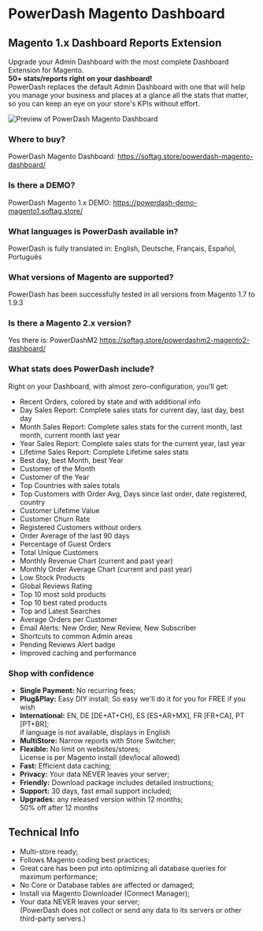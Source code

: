 # PowerDash Magento Dashboard

## Magento 1.x Dashboard Reports Extension

Upgrade your Admin Dashboard with the most complete Dashboard Extension for Magento.  
**50+ stats/reports right on your dashboard!**  
PowerDash replaces the default Admin Dashboard with one that will help you manage your business and places at a glance all the stats that matter, so you can keep an eye on your store's KPIs without effort.

![Preview of PowerDash Magento Dashboard](https://softag.store/media/m1connect-feat.jpg)


### Where to buy?
PowerDash Magento Dashboard: https://softag.store/powerdash-magento-dashboard/

### Is there a DEMO?
PowerDash Magento 1.x DEMO: https://powerdash-demo-magento1.softag.store/

### What languages is PowerDash available in?
PowerDash is fully translated in: English, Deutsche, Français, Español, Português

### What versions of Magento are supported?
PowerDash has been successfully tested in all versions from Magento 1.7 to 1.9.3

### Is there a Magento 2.x version?
Yes there is: PowerDashM2 https://softag.store/powerdashm2-magento2-dashboard/

### What stats does PowerDash include?
Right on your Dashboard, with almost zero-configuration, you'll get:  
- Recent Orders, colored by state and with additional info
- Day Sales Report: Complete sales stats for current day, last day, best day
- Month Sales Report: Complete sales stats for the current month, last month, current month last year
- Year Sales Report: Complete sales stats for the current year, last year
- Lifetime Sales Report: Complete Lifetime sales stats
- Best day, best Month, best Year
- Customer of the Month
- Customer of the Year
- Top Countries with sales totals
- Top Customers with Order Avg, Days since last order, date registered, country
- Customer Lifetime Value
- Customer Churn Rate
- Registered Customers without orders
- Order Average of the last 90 days
- Percentage of Guest Orders
- Total Unique Customers
- Monthly Revenue Chart (current and past year)
- Monthly Order Average Chart (current and past year)
- Low Stock Products
- Global Reviews Rating
- Top 10 most sold products
- Top 10 best rated products
- Top and Latest Searches
- Average Orders per Customer
- Email Alerts: New Order, New Review, New Subscriber
- Shortcuts to common Admin areas
- Pending Reviews Alert badge
- Improved caching and performance


### Shop with confidence
- **Single Payment:** No recurring fees;
- **Plug&Play:** Easy DIY install;
  So easy we'll do it for you for FREE if you wish
- **International:** EN, DE [DE+AT+CH], ES [ES+AR+MX], FR [FR+CA], PT [PT+BR];  
  if language is not available, displays in English
- **MultiStore:** Narrow reports with Store Switcher;
- **Flexible:** No limit on websites/stores;  
  License is per Magento install (dev/local allowed)
- **Fast:** Efficient data caching;
- **Privacy:** Your data NEVER leaves your server;
- **Friendly:** Download package includes detailed instructions;
- **Support:** 30 days, fast email support included;
- **Upgrades:** any released version within 12 months;  
  50% off after 12 months




## Technical Info
- Multi-store ready;
- Follows Magento coding best practices;
- Great care has been put into optimizing all database queries for maximum performance;
- No Core or Database tables are affected or damaged;
- Install via Magento Downloader (Connect Manager);
- Your data NEVER leaves your server;  
  (PowerDash does not collect or send any data to its servers or other third-party servers.)


